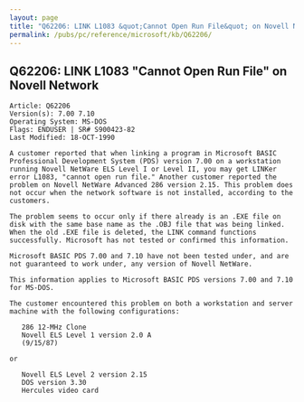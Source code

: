 ```yaml
---
layout: page
title: "Q62206: LINK L1083 &quot;Cannot Open Run File&quot; on Novell Network"
permalink: /pubs/pc/reference/microsoft/kb/Q62206/
---
```


## Q62206: LINK L1083 &quot;Cannot Open Run File&quot; on Novell Network

	Article: Q62206
	Version(s): 7.00 7.10
	Operating System: MS-DOS
	Flags: ENDUSER | SR# S900423-82
	Last Modified: 18-OCT-1990
	
	A customer reported that when linking a program in Microsoft BASIC
	Professional Development System (PDS) version 7.00 on a workstation
	running Novell NetWare ELS Level I or Level II, you may get LINKer
	error L1083, "cannot open run file." Another customer reported the
	problem on Novell NetWare Advanced 286 version 2.15. This problem does
	not occur when the network software is not installed, according to the
	customers.
	
	The problem seems to occur only if there already is an .EXE file on
	disk with the same base name as the .OBJ file that was being linked.
	When the old .EXE file is deleted, the LINK command functions
	successfully. Microsoft has not tested or confirmed this information.
	
	Microsoft BASIC PDS 7.00 and 7.10 have not been tested under, and are
	not guaranteed to work under, any version of Novell NetWare.
	
	This information applies to Microsoft BASIC PDS versions 7.00 and 7.10
	for MS-DOS.
	
	The customer encountered this problem on both a workstation and server
	machine with the following configurations:
	
	   286 12-MHz Clone
	   Novell ELS Level 1 version 2.0 A
	   (9/15/87)
	
	or
	
	   Novell ELS Level 2 version 2.15
	   DOS version 3.30
	   Hercules video card
